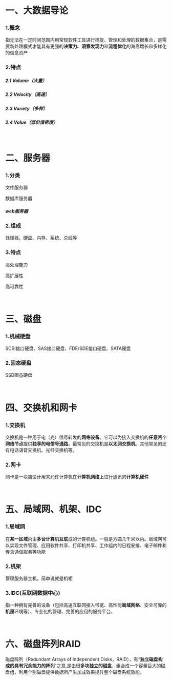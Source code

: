 # 一、大数据导论

### 1.概念

指无法在一定时间范围内用常规软件工具进行捕捉、管理和处理的数据集合，是需要新处理模式才能具有更强的**决策力、洞察发现力**和**流程优化**的海高增长和多样化的信息资产 

### 2.特点

##### 2.1 Volume（大量） 

##### 2.2 Velocity（高速） 

##### 2.3 Variety（多样） 

##### 2.4 Value（低价值密度） 

<br>

# 二、服务器

### 1.分类

文件服务器

数据库服务器

##### web服务器

### 2.组成

处理器、硬盘、内存、系统、总线等

### 3.特点

高处理能力

高扩展性

高可靠性

<br>

# 三、磁盘

### 1.机械硬盘

SCSI接口硬盘、SAS接口硬盘、FDE/SDE接口硬盘、SATA硬盘

### 2.固态硬盘

SSD固态硬盘

<br>

# 四、交换机和网卡

### 1.交换机

交换机是一种用于电（光）信号转发的**网络设备**。它可以为接入交换机的**任意**两个**网络节点**提供**独享的电信号通路**。最常见的交换机是**以太网交换机**。其他常见的还有电话语音交换机、光纤交换机等。

### 2.网卡

 网卡是一块被设计用来允许计算机在**计算机网络**上进行通讯的**计算机硬件**

<br>

# 五、局域网、机架、IDC

### 1.局域网

在**某一区域**内由**多台计算机互联**成的计算机组。一般是方圆几千米以内。局域网可以实现文件管理、应用软件共享、打印机共享、工作组内的日程安排、电子邮件和传真通信服务等功能 

### 2.机架

管理服务器主机，简单说就是机柜

### 3.IDC(互联网数据中心)

指一种拥有完善的设备（包括高速互联网接入带宽、高性能**局域网络**、安全可靠的**机房**环境等）、专业化的管理、完善的应用的服务平台。 

<br>

# 六、磁盘阵列RAID

磁盘阵列（Redundant Arrays of Independent Disks，RAID），有“**独立磁盘构成的具有冗余能力的阵列**”之意,是由很**多块独立的磁盘**，组合成一个容量巨大的磁盘组，利用个别磁盘提供数据所产生加成效果提升整个磁盘系统效能。